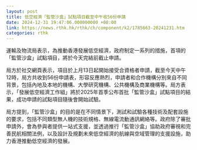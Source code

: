 ```yaml
---
layout: post
title: 低空經濟「監管沙盒」試點項目截至中午收56份申請
date: 2024-12-31 19:47:06.000000000 +08:00
link: https://news.rthk.hk/rthk/ch/component/k2/1785663-20241231.htm
categories: rthk
---
```


運輸及物流局表示，為推動香港發展低空經濟，政府制定一系列的措施，首項的「監管沙盒」試點項目，將於今天完結前截止申請。

局方於社交網頁表示，項目於上月13日起開始接受合資格者申請，截至今天中午12時，局方共收到56份申請表，形容反應熱烈，申請者和合作機構分別來自不同背景，包括內地及本地的機構、大學研究機構、公共機構及商業機構等。局方表示，「發展低空經濟工作組」將於2025年首季公布首批「監管沙盒」試點項目的結果，成功申請的試點項目隨後會開始試驗。

局方提到，「監管沙盒」的目的是在不同情景下，測試和試驗各種技術及配套設施的要求，包括不同類型無人機的技術規格、無線電流動通訊網絡等。政府除了審批申請外，會為參與者提供一站式支援，並透過推行「監管沙盒」協助政府審視和完善民航相關法例，以及設計及規劃未來低空經濟的航線與空域管理的支援設施，助力香港推動低空經濟的發展。
